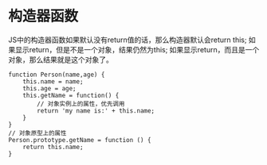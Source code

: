
# 构造器函数
JS中的构造器函数如果默认没有return值的话，那么构造器默认会return this;
如果显示return，但是不是一个对象，结果仍然为this;
如果显示return，而且是一个对象，那么结果就是这个对象了。

```
function Person(name,age) {
    this.name = name;
    this.age = age;
    this.getName = function() {
        // 对象实例上的属性，优先调用
        return 'my name is:' + this.name;
    }
}
// 对象原型上的属性
Person.prototype.getName = function () {
    return this.name;
}
```
